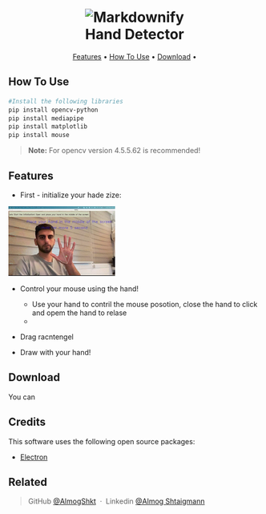 <h1 align="center">
  <br>
  <img src="https://raw.githubusercontent.com/amitmerchant1990/electron-markdownify/master/app/img/markdownify.png" alt="Markdownify" width="200"></a>
  <br>
  Hand Detector
  <br>
</h1>



<p align="center">
  <a href="#features">Features</a> •
  <a href="#how-to-use">How To Use</a> •
  <a href="#download">Download</a> •
</p>

## How To Use



```bash
#Install the following libraries 
pip install opencv-python
pip install mediapipe
pip install matplotlib
pip install mouse
```

> **Note:**
>For opencv version  4.5.5.62  is recommended!


## Features
* First - initialize your hade zize:

![screenshot](https://github.com/AlmogShKt/HandDetection/blob/master/Demo/Demo-Init_AdobeExpress.gif)
  
* Control your mouse using the hand!

  - Use your hand to contril the mouse posotion, close the hand to click and opem the hand to relase
  -
* Drag racntengel


  

* Draw with your hand!


## Download

You can 

## Credits

This software uses the following open source packages:

- [Electron](http://electron.atom.io/)

## Related

> GitHub [@AlmogShkt](https://github.com/AlmogShKt) &nbsp;&middot;&nbsp;
> Linkedin [@Almog Shtaigmann](https://www.linkedin.com/in/almog-shtaigmann/)


